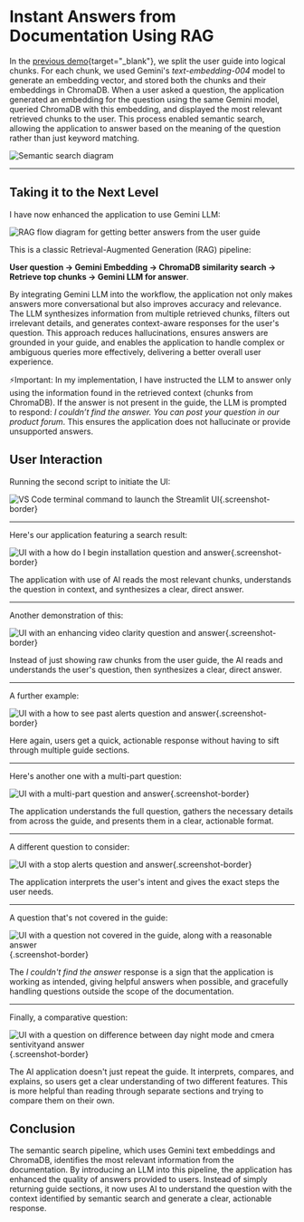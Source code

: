 # Instant Answers from Documentation Using RAG
In the [previous demo](../notes1/semantic_search_demo.md){target="_blank"}, we split the user guide into logical chunks. For each chunk, we used Gemini's *text-embedding-004* model to generate an embedding vector, and stored both the chunks and their embeddings in ChromaDB. When a user asked a question, the application generated an embedding for the question using the same Gemini model, queried ChromaDB with this embedding, and displayed the most relevant retrieved chunks to the user. This process enabled semantic search, allowing the application to answer based on the meaning of the question rather than just keyword matching.

![Semantic search diagram](Semantic_UG.png)

---

## Taking it to the Next Level
I have now enhanced the application to use Gemini LLM: 

![RAG flow diagram for getting better answers from the user guide](RAG_UG.png)

This is a classic Retrieval-Augmented Generation (RAG) pipeline:

**User question → Gemini Embedding → ChromaDB similarity search → Retrieve top chunks → Gemini LLM for answer**.

By integrating Gemini LLM into the workflow, the application not only makes answers more conversational but also improves accuracy and relevance. The LLM synthesizes information from multiple retrieved chunks, filters out irrelevant details, and generates context-aware responses for the user's question. This approach reduces hallucinations, ensures answers are grounded in your guide, and enables the application to handle complex or ambiguous queries more effectively, delivering a better overall user experience.

⚡Important:
In my implementation, I have instructed the LLM to answer only using the information found in the retrieved context (chunks from ChromaDB). If the answer is not present in the guide, the LLM is prompted to respond: *I couldn’t find the answer. You can post your question in our product forum*. This ensures the application does not hallucinate or provide unsupported answers.

## User Interaction

Running the second script to initiate the UI:

![VS Code terminal command to launch the Streamlit UI](RAGug1.png){.screenshot-border}

<hr class="fancy-divider">

Here's our application featuring a search result:

![UI with a how do I begin installation question and answer](RAGug2.png){.screenshot-border}

The application with use of AI reads the most relevant chunks, understands the question in context, and synthesizes a clear, direct answer.

<hr class="fancy-divider">

Another demonstration of this:

![UI with an enhancing video clarity question and answer](RAGug3.png){.screenshot-border}

Instead of just showing raw chunks from the user guide, the AI reads and understands the user's question, then synthesizes a clear, direct answer.

<hr class="fancy-divider">

A further example:

![UI with a how to see past alerts question and answer](RAGug4.png){.screenshot-border}

Here again, users get a quick, actionable response without having to sift through multiple guide sections.

<hr class="fancy-divider">

Here's another one with a multi-part question:

![UI with a multi-part question and answer](RAGug5.png){.screenshot-border}

The application understands the full question, gathers the necessary details from across the guide, and presents them in a clear, actionable format.

<hr class="fancy-divider">

A different question to consider:

![UI with a stop alerts question and answer](RAGug6.png){.screenshot-border}

The application interprets the user's intent and gives the exact steps the user needs.

<hr class="fancy-divider">

A question that's not covered in the guide:

![UI with a question not covered in the guide, along with a reasonable answer](RAGug7.png){.screenshot-border}

The *I couldn't find the answer* response is a sign that the application is working as intended, giving helpful answers when possible, and gracefully handling questions outside the scope of the documentation.

<hr class="fancy-divider">

Finally, a comparative question:

![UI with a question on difference between day night mode and cmera sentivityand answer](RAGug8.png){.screenshot-border}

The AI application doesn't just repeat the guide. It interprets, compares, and explains, so users get a clear understanding of two different features. This is more helpful than reading through separate sections and trying to compare them on their own.

## Conclusion
The semantic search pipeline, which uses Gemini text embeddings and ChromaDB, identifies the most relevant information from the documentation. By introducing an LLM into this pipeline, the application has enhanced the quality of answers provided to users. Instead of simply returning guide sections, it now uses AI to understand the question with the context identified by semantic search and generate a clear, actionable response.

